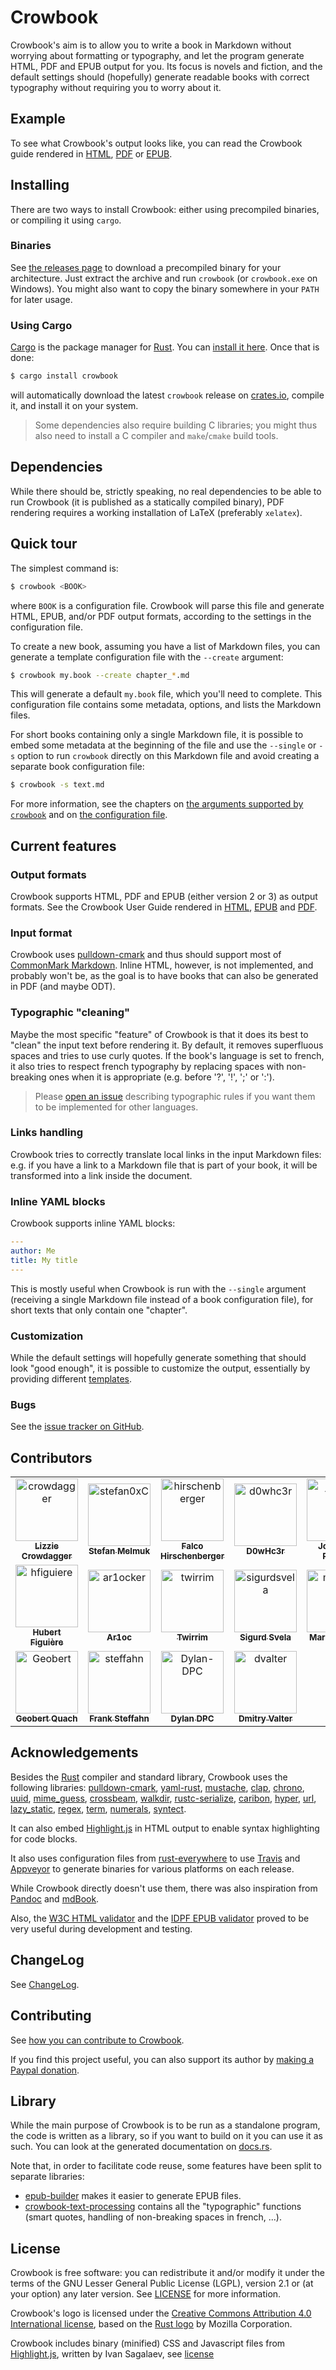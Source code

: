 # Crowbook

Crowbook's aim is to allow you to write a book in Markdown without worrying about formatting or typography, and let the program generate HTML, PDF and EPUB output for you.
Its focus is novels and fiction, and the default settings should (hopefully) generate readable books with correct typography without requiring you to worry about it.

## Example

To see what Crowbook's output looks like, you can read the Crowbook guide rendered in
[HTML](http://lise-henry.github.io/crowbook/book/book.html),
[PDF](http://lise-henry.github.io/crowbook/book/book.pdf)
or
[EPUB](http://lise-henry.github.io/crowbook/book/book.epub).

## Installing

There are two ways to install Crowbook:
either using precompiled binaries, or compiling it using `cargo`.

### Binaries

See
[the releases page](https://github.com/lise-henry/crowbook/releases)
to download a precompiled binary for your architecture.
Just extract the archive and run `crowbook`
(or `crowbook.exe` on Windows).
You might also want to copy the binary somewhere in your `PATH` for later usage.


### Using Cargo

[Cargo](https://crates.io/)
is
the package manager for
[Rust](https://www.rust-lang.org/).
You can
[install it here](https://www.rust-lang.org/downloads.html).
Once that is done:

```bash
$ cargo install crowbook
```

will automatically download the latest `crowbook` release on
[crates.io](https://crates.io/crates/crowbook),
compile it, and install it on your system.

> Some dependencies also require building C libraries;
> you might thus also need to install a C compiler and `make`/`cmake` build tools.

## Dependencies

While there should be, strictly speaking, no real dependencies to be able to run Crowbook (it is published as a statically compiled binary), 
PDF rendering requires a working installation of LaTeX (preferably `xelatex`).

## Quick tour

The simplest command is:

```bash
$ crowbook <BOOK>
```

where `BOOK` is a configuration file.
Crowbook will parse this file and generate HTML, EPUB, and/or PDF output formats, according to the settings in the configuration file.

To create a new book, assuming you have a list of Markdown files, you can generate a template configuration file with the `--create` argument:

```bash
$ crowbook my.book --create chapter_*.md
```

This will generate a default `my.book` file, which you'll need to complete.
This configuration file contains some metadata, options, and lists the Markdown files.

For short books containing only a single Markdown file, it is possible to embed some metadata at the beginning of the file and use the `--single` or `-s` option to run `crowbook` directly on this Markdown file and avoid creating a separate book configuration file:

```bash
$ crowbook -s text.md
```

For more information, see the chapters on
[the arguments supported by `crowbook`](guide/01_arguments.md)
and on
[the configuration file](guide/02_config.md).

## Current features

### Output formats

Crowbook supports HTML, PDF and EPUB (either version 2 or 3) as output formats.
See the Crowbook User Guide  rendered in
[HTML](http://lise-henry.github.io/crowbook/book/book.html),
[EPUB](http://lise-henry.github.io/crowbook/book/book.epub)
and
[PDF](http://lise-henry.github.io/crowbook/book.pdf).

### Input format

Crowbook uses
[pulldown-cmark](https://crates.io/crates/pulldown-cmark)
and thus should support most of
[CommonMark Markdown](http://commonmark.org/).
Inline HTML, however, is not implemented, and probably won't be, as the goal is to have books that can also be generated in PDF (and maybe ODT).

### Typographic "cleaning"

Maybe the most specific "feature" of Crowbook is that it does its best to "clean" the input text before rendering it.
By default, it removes superfluous spaces and tries to use curly quotes.
If the  book's language is set to french, it also tries to respect french typography by replacing spaces with non-breaking ones when it is appropriate (e.g. before '?', '!', ';' or ':').

> Please
> [open an issue](https://github.com/lise-henry/crowbook/issues/new)
> describing typographic rules if you want them to be implemented for other languages.

### Links handling

Crowbook tries to correctly translate local links in the input Markdown files:
e.g. if you have a link to a Markdown file that is part of your book, it will be transformed into a link inside the document.

### Inline YAML blocks

Crowbook supports inline YAML blocks:

```yaml
---
author: Me
title: My title
---
```

This is mostly useful when Crowbook is run with the `--single` argument (receiving a single Markdown file instead of a book configuration file), for short texts that only contain one "chapter".

### Customization

While the default settings will hopefully generate something that should look "good enough", it is possible to customize the output, essentially by providing different
[templates](guide/04_templates.md).

### Bugs

See the
[issue tracker on GitHub](https://github.com/lise-henry/crowbook/issues).

## Contributors

<!-- readme: contributors -start -->
<table>
<tr>
    <td align="center">
        <a href="https://github.com/crowdagger">
            <img src="https://avatars.githubusercontent.com/u/1961791?v=4" width="100;" alt="crowdagger"/>
            <br />
            <sub><b>Lizzie Crowdagger</b></sub>
        </a>
    </td>
    <td align="center">
        <a href="https://github.com/stefan0xC">
            <img src="https://avatars.githubusercontent.com/u/509385?v=4" width="100;" alt="stefan0xC"/>
            <br />
            <sub><b>Stefan Melmuk</b></sub>
        </a>
    </td>
    <td align="center">
        <a href="https://github.com/hirschenberger">
            <img src="https://avatars.githubusercontent.com/u/1053180?v=4" width="100;" alt="hirschenberger"/>
            <br />
            <sub><b>Falco Hirschenberger</b></sub>
        </a>
    </td>
    <td align="center">
        <a href="https://github.com/d0whc3r">
            <img src="https://avatars.githubusercontent.com/u/1378986?v=4" width="100;" alt="d0whc3r"/>
            <br />
            <sub><b>D0wHc3r</b></sub>
        </a>
    </td>
    <td align="center">
        <a href="https://github.com/jrappen">
            <img src="https://avatars.githubusercontent.com/u/8577450?v=4" width="100;" alt="jrappen"/>
            <br />
            <sub><b>Johannes Rappen</b></sub>
        </a>
    </td>
    <td align="center">
        <a href="https://github.com/dkotrada">
            <img src="https://avatars.githubusercontent.com/u/698296?v=4" width="100;" alt="dkotrada"/>
            <br />
            <sub><b>Alfa</b></sub>
        </a>
    </td></tr>
<tr>
    <td align="center">
        <a href="https://github.com/hfiguiere">
            <img src="https://avatars.githubusercontent.com/u/114441?v=4" width="100;" alt="hfiguiere"/>
            <br />
            <sub><b>Hubert Figuière</b></sub>
        </a>
    </td>
    <td align="center">
        <a href="https://github.com/ar1ocker">
            <img src="https://avatars.githubusercontent.com/u/109543340?v=4" width="100;" alt="ar1ocker"/>
            <br />
            <sub><b>Ar1oc</b></sub>
        </a>
    </td>
    <td align="center">
        <a href="https://github.com/twirrim">
            <img src="https://avatars.githubusercontent.com/u/59949?v=4" width="100;" alt="twirrim"/>
            <br />
            <sub><b>Twirrim</b></sub>
        </a>
    </td>
    <td align="center">
        <a href="https://github.com/sigurdsvela">
            <img src="https://avatars.githubusercontent.com/u/5571884?v=4" width="100;" alt="sigurdsvela"/>
            <br />
            <sub><b>Sigurd Svela</b></sub>
        </a>
    </td>
    <td align="center">
        <a href="https://github.com/mgeisler">
            <img src="https://avatars.githubusercontent.com/u/89623?v=4" width="100;" alt="mgeisler"/>
            <br />
            <sub><b>Martin Geisler</b></sub>
        </a>
    </td>
    <td align="center">
        <a href="https://github.com/cuviper">
            <img src="https://avatars.githubusercontent.com/u/36186?v=4" width="100;" alt="cuviper"/>
            <br />
            <sub><b>Josh Stone</b></sub>
        </a>
    </td></tr>
<tr>
    <td align="center">
        <a href="https://github.com/Geobert">
            <img src="https://avatars.githubusercontent.com/u/72570?v=4" width="100;" alt="Geobert"/>
            <br />
            <sub><b>Geobert Quach</b></sub>
        </a>
    </td>
    <td align="center">
        <a href="https://github.com/steffahn">
            <img src="https://avatars.githubusercontent.com/u/3986214?v=4" width="100;" alt="steffahn"/>
            <br />
            <sub><b>Frank Steffahn</b></sub>
        </a>
    </td>
    <td align="center">
        <a href="https://github.com/Dylan-DPC">
            <img src="https://avatars.githubusercontent.com/u/99973273?v=4" width="100;" alt="Dylan-DPC"/>
            <br />
            <sub><b>Dylan DPC</b></sub>
        </a>
    </td>
    <td align="center">
        <a href="https://github.com/dvalter">
            <img src="https://avatars.githubusercontent.com/u/38795282?v=4" width="100;" alt="dvalter"/>
            <br />
            <sub><b>Dmitry Valter</b></sub>
        </a>
    </td></tr>
</table>
<!-- readme: contributors -end -->

## Acknowledgements

Besides the
[Rust](https://www.rust-lang.org/)
compiler and standard library, Crowbook uses the following libraries:
[pulldown-cmark](https://crates.io/crates/pulldown-cmark),
[yaml-rust](https://crates.io/crates/yaml-rust),
[mustache](https://crates.io/crates/mustache),
[clap](https://github.com/kbknapp/clap-rs),
[chrono](https://crates.io/crates/chrono),
[uuid](https://crates.io/crates/uuid),
[mime_guess](https://crates.io/crates/mime_guess),
[crossbeam](https://crates.io/crates/crossbeam),
[walkdir](https://crates.io/crates/walkdir),
[rustc-serialize](https://crates.io/crates/rustc-serialize),
[caribon](https://crates.io/crates/caribon),
[hyper](https://crates.io/crates/hyper),
[url](https://crates.io/crates/url),
[lazy_static](https://crates.io/crates/lazy_static),
[regex](https://crates.io/crates/regex),
[term](https://crates.io/crates/term),
[numerals](https://crates.io/crates/numerals),
[syntect](https://crates.io/crates/syntect).

It can also embed
[Highlight.js](https://highlightjs.org/)
in HTML output to enable syntax highlighting for code blocks.

It also uses configuration files from
[rust-everywhere](https://github.com/japaric/rust-everywhere)
to use
[Travis](https://travis-ci.org/)
and
[Appveyor](http://www.appveyor.com/)
to generate binaries for various platforms on each release.

While Crowbook directly doesn't use them, there was also inspiration from
[Pandoc](http://pandoc.org/)
and
[mdBook](https://github.com/azerupi/mdBook).

Also, the
[W3C HTML validator](https://validator.w3.org/)
and the
[IDPF EPUB validator](http://validator.idpf.org/)
proved to be very useful during development and testing.

## ChangeLog

See [ChangeLog](ChangeLog.md).

## Contributing

See [how you can contribute to Crowbook](guide/08_contributing.md).

If you find this project useful, you can also support its author by
[making a Paypal donation](https://www.paypal.me/crowdagger).

## Library

While the main purpose of Crowbook is to be run as a standalone program, the code is written as a library, so if you want to build on it you can use it as such.
You can look at the generated documentation on
[docs.rs](https://docs.rs/releases/search?query=crowbook).

Note that, in order to facilitate code reuse, some features have been split to separate libraries:

* [epub-builder](https://github.com/lise-henry/epub-builder)
  makes it easier to generate EPUB files.
* [crowbook-text-processing](https://github.com/lise-henry/crowbook-text-processing/)
  contains all the "typographic" functions (smart quotes, handling of non-breaking spaces in french, ...).

## License

Crowbook is free software:
you can redistribute it and/or modify it under the terms of the GNU Lesser General Public License (LGPL), version 2.1 or (at your option) any later version.
See
[LICENSE](LICENSE.md)
for more information.

Crowbook's logo is licensed under the
[Creative Commons Attribution 4.0 International license](https://creativecommons.org/licenses/by/4.0/deed.en),
based on the
[Rust logo](https://commons.wikimedia.org/wiki/File:Rust_programming_language_black_logo.svg)
by Mozilla Corporation.

Crowbook includes binary (minified) CSS and Javascript files from
[Highlight.js](https://highlightjs.org/),
written by Ivan Sagalaev, see
[license](https://raw.githubusercontent.com/lise-henry/crowbook/master/templates/highlight/LICENSE)
